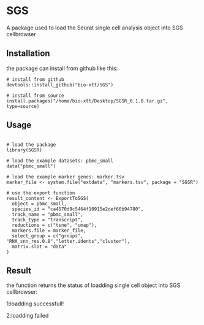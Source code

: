 # SGS
A package used to load the Seurat single cell analysis object into SGS cellbrowser

## Installation
the package can install from github like this:

```
# install from github
devtools::install_github("bio-xtt/SGS") 

# install from source
install.packages("/home/bio-xtt/Desktop/SGSR_0.1.0.tar.gz", type=source)

```


## Usage

```

# load the package
library(SGSR)

# load the example datasets: pbmc_small
data("pbmc_small")

# load the example marker genes: marker.tsv
marker_file <- system.file("extdata", "markers.tsv", package = "SGSR")

# use the export function
result_content <- ExportToSGS(
  object = pbmc_small,
  species_id = "ca4570d9c5464f10915e2def60b94780",
  track_name = "pbmc_small",
  track_type = "transcript",
  reductions = c("tsne", "umap"),
  markers.file = marker_file,
  select_group = c("groups", "RNA_snn_res.0.8","letter.idents","cluster"),
  matrix.slot = "data"
)

```

## Result
the function returns the status of loadding single cell object into SGS cellbrowser:  

1:loadding successfull!  

2:loadding failed  







